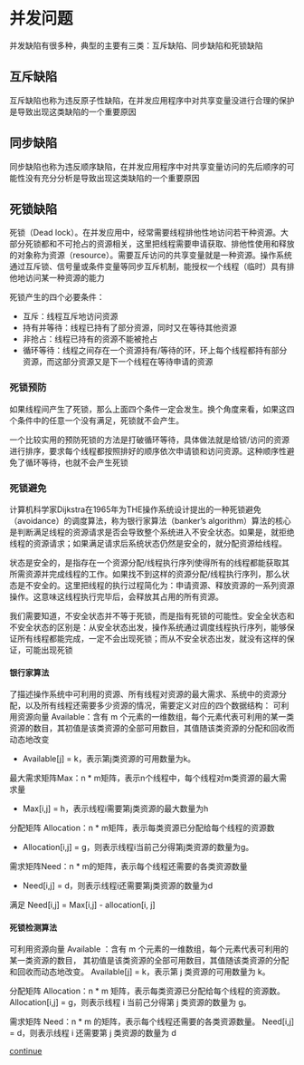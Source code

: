 # 并发问题

并发缺陷有很多种，典型的主要有三类：互斥缺陷、同步缺陷和死锁缺陷

## 互斥缺陷

互斥缺陷也称为违反原子性缺陷，在并发应用程序中对共享变量没进行合理的保护是导致出现这类缺陷的一个重要原因

## 同步缺陷

同步缺陷也称为违反顺序缺陷，在并发应用程序中对共享变量访问的先后顺序的可能性没有充分分析是导致出现这类缺陷的一个重要原因

## 死锁缺陷

死锁（Dead lock）。在并发应用中，经常需要线程排他性地访问若干种资源。大部分死锁都和不可抢占的资源相关，这里把线程需要申请获取、排他性使用和释放的对象称为资源（resource）。需要互斥访问的共享变量就是一种资源。操作系统通过互斥锁、信号量或条件变量等同步互斥机制，能授权一个线程（临时）具有排他地访问某一种资源的能力

死锁产生的四个必要条件：
- 互斥：线程互斥地访问资源
- 持有并等待：线程已持有了部分资源，同时又在等待其他资源
- 非抢占：线程已持有的资源不能被抢占
- 循环等待：线程之间存在一个资源持有/等待的环，环上每个线程都持有部分资源，而这部分资源又是下一个线程在等待申请的资源

### 死锁预防

如果线程间产生了死锁，那么上面四个条件一定会发生。换个角度来看，如果这四个条件中的任意一个没有满足，死锁就不会产生。

一个比较实用的预防死锁的方法是打破循环等待，具体做法就是给锁/访问的资源进行排序，要求每个线程都按照排好的顺序依次申请锁和访问资源。这种顺序性避免了循环等待，也就不会产生死锁

### 死锁避免

计算机科学家Dijkstra在1965年为THE操作系统设计提出的一种死锁避免（avoidance）的调度算法，称为银行家算法（banker’s algorithm）算法的核心是判断满足线程的资源请求是否会导致整个系统进入不安全状态。如果是，就拒绝线程的资源请求；如果满足请求后系统状态仍然是安全的，就分配资源给线程。

状态是安全的，是指存在一个资源分配/线程执行序列使得所有的线程都能获取其所需资源并完成线程的工作。如果找不到这样的资源分配/线程执行序列，那么状态是不安全的。这里把线程的执行过程简化为：申请资源、释放资源的一系列资源操作。这意味这线程执行完毕后，会释放其占用的所有资源。

我们需要知道，不安全状态并不等于死锁，而是指有死锁的可能性。安全全状态和不安全状态的区别是：从安全状态出发，操作系统通过调度线程执行序列，能够保证所有线程都能完成，一定不会出现死锁；而从不安全状态出发，就没有这样的保证，可能出现死锁

#### 银行家算法

了描述操作系统中可利用的资源、所有线程对资源的最大需求、系统中的资源分配，以及所有线程还需要多少资源的情况，需要定义对应的四个数据结构：
可利用资源向量 Available：含有 m 个元素的一维数组，每个元素代表可利用的某一类资源的数目，其初值是该类资源的全部可用数目，其值随该类资源的分配和回收而动态地改变
- Available[j] = k，表示第j类资源的可用数量为k。

最大需求矩阵Max：n * m矩阵，表示n个线程中，每个线程对m类资源的最大需求量
- Max[i,j] = h，表示线程i需要第j类资源的最大数量为h

分配矩阵 Allocation：n * m矩阵，表示每类资源已分配给每个线程的资源数
- Allocation[i,j] = g，则表示线程i当前己分得第j类资源的数量为g。

需求矩阵Need：n * m的矩阵，表示每个线程还需要的各类资源数量
- Need[i,j] = d，则表示线程i还需要第j类资源的数量为d

满足 Need[i,j] = Max[i,j] - allocation[i, j]

#### 死锁检测算法

可利用资源向量 Available ：含有 m 个元素的一维数组，每个元素代表可利用的某一类资源的数目， 其初值是该类资源的全部可用数目，其值随该类资源的分配和回收而动态地改变。 Available[j] = k，表示第 j 类资源的可用数量为 k。

分配矩阵 Allocation：n * m 矩阵，表示每类资源已分配给每个线程的资源数。 Allocation[i,j] = g，则表示线程 i 当前己分得第 j 类资源的数量为 g。

需求矩阵 Need：n * m 的矩阵，表示每个线程还需要的各类资源数量。 Need[i,j] = d，则表示线程 i 还需要第 j 类资源的数量为 d


[continue](http://rcore-os.cn/rCore-Tutorial-Book-v3/chapter8/3semaphore.html)